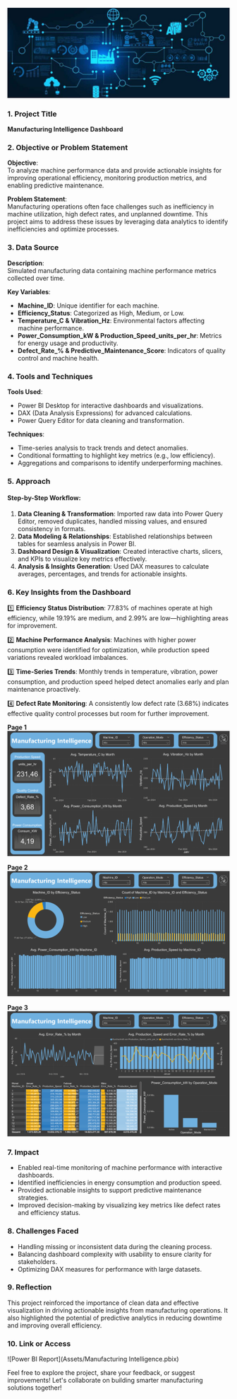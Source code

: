 
![Alt text](Assets/Cover_image.png)
### **1. Project Title**  
**Manufacturing Intelligence Dashboard**  


### **2. Objective or Problem Statement**  
**Objective**:  
To analyze machine performance data and provide actionable insights for improving operational efficiency, monitoring production metrics, and enabling predictive maintenance.  

**Problem Statement**:  
Manufacturing operations often face challenges such as inefficiency in machine utilization, high defect rates, and unplanned downtime. This project aims to address these issues by leveraging data analytics to identify inefficiencies and optimize processes.


### **3. Data Source**  
**Description**:  
Simulated manufacturing data containing machine performance metrics collected over time.  

**Key Variables**:  
- **Machine_ID**: Unique identifier for each machine.  
- **Efficiency_Status**: Categorized as High, Medium, or Low.  
- **Temperature_C & Vibration_Hz**: Environmental factors affecting machine performance.  
- **Power_Consumption_kW & Production_Speed_units_per_hr**: Metrics for energy usage and productivity.  
- **Defect_Rate_% & Predictive_Maintenance_Score**: Indicators of quality control and machine health.


### **4. Tools and Techniques**  
**Tools Used**:  
- Power BI Desktop for interactive dashboards and visualizations.  
- DAX (Data Analysis Expressions) for advanced calculations.  
- Power Query Editor for data cleaning and transformation.

**Techniques**:  
- Time-series analysis to track trends and detect anomalies.  
- Conditional formatting to highlight key metrics (e.g., low efficiency).  
- Aggregations and comparisons to identify underperforming machines.


### **5. Approach**  
#### **Step-by-Step Workflow**:  
1. **Data Cleaning & Transformation**: Imported raw data into Power Query Editor, removed duplicates, handled missing values, and ensured consistency in formats.  
2. **Data Modeling & Relationships**: Established relationships between tables for seamless analysis in Power BI.  
3. **Dashboard Design & Visualization**: Created interactive charts, slicers, and KPIs to visualize key metrics effectively.  
4. **Analysis & Insights Generation**: Used DAX measures to calculate averages, percentages, and trends for actionable insights.


### **6. Key Insights from the Dashboard**
1️⃣ **Efficiency Status Distribution**: 77.83% of machines operate at high efficiency, while 19.19% are medium, and 2.99% are low—highlighting areas for improvement.  

2️⃣ **Machine Performance Analysis**: Machines with higher power consumption were identified for optimization, while production speed variations revealed workload imbalances.  

3️⃣ **Time-Series Trends**: Monthly trends in temperature, vibration, power consumption, and production speed helped detect anomalies early and plan maintenance proactively.

4️⃣ **Defect Rate Monitoring**: A consistently low defect rate (3.68%) indicates effective quality control processes but room for further improvement.

**Page 1**
![Alt text](Assets/Manufacturing_Intelligence_DB1.png)



**Page 2**
![Alt text](Assets/Manufacturing_Intelligence_DB2.png)


**Page 3**
![Alt text](Assets/Manufacturing_Intelligence_DB3.png)


### **7. Impact**
- Enabled real-time monitoring of machine performance with interactive dashboards.
- Identified inefficiencies in energy consumption and production speed.
- Provided actionable insights to support predictive maintenance strategies.
- Improved decision-making by visualizing key metrics like defect rates and efficiency status.


### **8. Challenges Faced**
- Handling missing or inconsistent data during the cleaning process.
- Balancing dashboard complexity with usability to ensure clarity for stakeholders.
- Optimizing DAX measures for performance with large datasets.


### **9. Reflection**
This project reinforced the importance of clean data and effective visualization in driving actionable insights from manufacturing operations. It also highlighted the potential of predictive analytics in reducing downtime and improving overall efficiency.


### **10. Link or Access**
![Power BI Report](Assets/Manufacturing Intelligence.pbix)


Feel free to explore the project, share your feedback, or suggest improvements! Let's collaborate on building smarter manufacturing solutions together!





